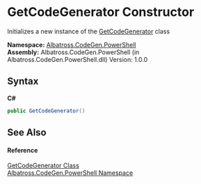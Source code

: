 # GetCodeGenerator Constructor 
 

Initializes a new instance of the <a href="38CA404C">GetCodeGenerator</a> class

**Namespace:**&nbsp;<a href="73820E42">Albatross.CodeGen.PowerShell</a><br />**Assembly:**&nbsp;Albatross.CodeGen.PowerShell (in Albatross.CodeGen.PowerShell.dll) Version: 1.0.0

## Syntax

**C#**<br />
``` C#
public GetCodeGenerator()
```


## See Also


#### Reference
<a href="38CA404C">GetCodeGenerator Class</a><br /><a href="73820E42">Albatross.CodeGen.PowerShell Namespace</a><br />